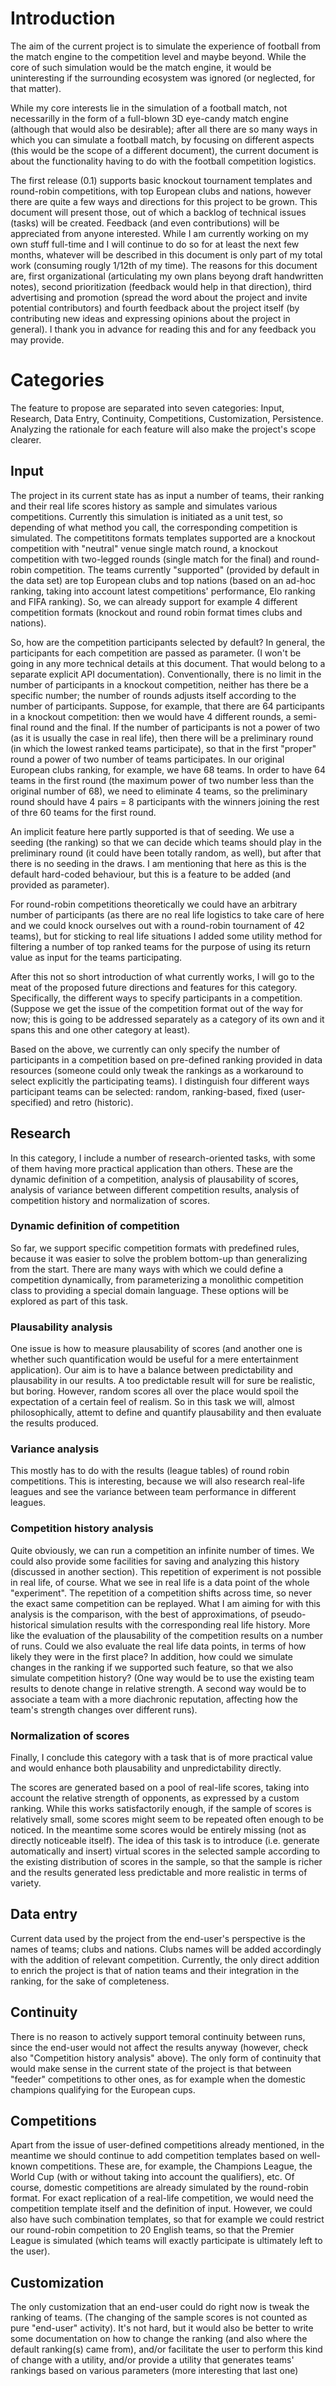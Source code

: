 # Introduction

The aim of the current project is to simulate the experience of football from the match engine to the competition level 
and maybe beyond. While the core of such simulation would be the match engine, it would be uninteresting if the 
surrounding ecosystem was ignored (or neglected, for that matter).

While my core interests lie in the simulation of a football match, not necessarilly in the form of a full-blown 3D 
eye-candy match engine (although that would also be desirable); after all there are so many ways in which you can 
simulate a football match, by focusing on different aspects (this would be the scope of a different document), 
the current document is about the functionality having to do with the football competition logistics.

The first release (0.1) supports basic knockout tournament templates and round-robin competitions, with top European clubs 
and nations, however there are quite a few ways and directions for this project to be grown. This document will present 
those, out of which a backlog of technical issues (tasks) will be created. Feedback (and even contributions) will be 
appreciated from anyone interested. While I am currently working on my own stuff full-time and I will continue to do so
for at least the next few months, whatever will be described in this document is only part of my total work (consuming 
rougly 1/12th of my time). The reasons for this document are, first organizational (articulating my own plans beyong 
draft handwritten notes), second prioritization (feedback would help in that direction), third advertising and promotion
(spread the word about the project and invite potential contributors) and fourth feedback about the project itself (by
contributing new ideas and expressing opinions about the project in general). I thank you in advance for reading this and
for any feedback you may provide.

# Categories

The feature to propose are separated into seven categories: Input, Research, Data Entry, Continuity, Competitions, Customization, Persistence. Analyzing the rationale for each feature will also make the project's scope clearer.

## Input

The project in its current state has as input a number of teams, their ranking and their real life scores history as sample and simulates various competitions. Currently this simulation is initiated as a unit test, so depending of what method you call, the corresponding competition is simulated. The competititons formats templates supported are a knockout competition with "neutral" venue single match round, a knockout competition with two-legged rounds (single match for the final) and round-robin competition. The teams currently "supported" (provided by default in the data set) are top European clubs and top nations (based on an ad-hoc ranking, taking into account latest competitions' performance, Elo ranking and FIFA ranking). So, we can already support for example 4 different competition formats (knockout and round robin format times clubs and nations).

So, how are the competition participants selected by default? In general, the participants for each competition are passed as parameter. (I won't be going in any more technical details at this document. That would belong to a separate explicit API documentation). Conventionally, there is no limit in the number of participants in a knockout competition, neither has there be a specific number; the number of rounds adjusts itself according to the number of participants. Suppose, for example, that there are 64 participants in a knockout competition: then we would have 4 different rounds, a semi-final round and the final. If the number of participants is not a power of two (as it is usually the case in real life), then there will be a preliminary round (in which the lowest ranked teams participate), so that in the first "proper" round a power of two number of teams participates. In our original European clubs ranking, for example, we have 68 teams. In order to have 64 teams in the first round (the maximum power of two number less than the original number of 68), we need to eliminate 4 teams, so the preliminary round should have 4 pairs = 8 participants with the winners joining the rest of thre 60 teams for the first round.

An implicit feature here partly supported is that of seeding. We use a seeding (the ranking) so that we can decide which teams should play in the preliminary round (it could have been totally random, as well), but after that there is no seeding in the draws. I am mentioning that here as this is the default hard-coded behaviour, but this is a feature to be added (and provided as parameter).

For round-robin competitions theoretically we could have an arbitrary number of participants (as there are no real life logistics to take care of here and we could knock ourselves out with a round-robin tournament of 42 teams), but for sticking to real life situations I added some utility method for filtering a number of top ranked teams for the purpose of using its return value as input for the teams participating. 

After this not so short introduction of what currently works, I will go to the meat of the proposed future directions and features for this category. Specifically, the different ways to specify participants in a competition. (Suppose we get the issue of the competition format out of the way for now; this is going to be addressed separately as a category of its own and it spans this and one other category at least).

Based on the above, we currently can only specify the number of participants in a competition based on pre-defined ranking provided in data resources (someone could only tweak the rankings as a workaround to select explicitly the participating teams). I distinguish four different ways participant teams can be selected: random, ranking-based, fixed (user-specified) and retro (historic).

## Research

In this category, I include a number of research-oriented tasks, with some of them having more practical application than others. These are the dynamic definition of a competition, analysis of plausability of scores, analysis of variance between different competition results, analysis of competition history and normalization of scores.

### Dynamic definition of competition

So far, we support specific competition formats with predefined rules, because it was easier to solve the problem bottom-up than generalizing from the start. There are many ways with which we could define a competition dynamically, from parameterizing a monolithic competition class to providing a special domain language. These options will be explored as part of this task. 

### Plausability analysis

One issue is how to measure plausability of scores (and another one is whether such quantification would be useful for a mere entertainment application). Our aim is to have a balance between predictability and plausability in our results. A too predictable result will for sure be realistic, but boring. However, random scores all over the place would spoil the expectation of a certain feel of realism. So in this task we will, almost philosophically, attemt to define and quantify plausability and then evaluate the results produced.

### Variance analysis

This mostly has to do with the results (league tables) of round robin competitions. This is interesting, because we will also research real-life leagues and see the variance between team performance in different leagues.

### Competition history analysis

Quite obviously, we can run a competition an infinite number of times. We could also provide some facilities for saving and analyzing this history (discussed in another section). This repetition of experiment is not possible in real life, of course. What we see in real life is a data point of the whole "experiment". The repetition of a competition shifts across time, so never the exact same competition can be replayed. What I am aiming for with this analysis is the comparison, with the best of approximations, of pseudo-historical simulation results with the corresponding real life history. More like the evaluation of the plausability of the competition results on a number of runs. Could we also evaluate the real life data points, in terms of how likely they were in the first place? In addition, how could we simulate changes in the ranking if we supported such feature, so that we also simulate competition history? (One way would be to use the existing team results to denote change in relative strength. A second way would be to associate a team with a more diachronic reputation, affecting how the team's strength changes over different runs).

### Normalization of scores

Finally, I conclude this category with a task that is of more practical value and would enhance both plausability and unpredictability directly.

The scores are generated based on a pool of real-life scores, taking into account the relative strength of opponents, as expressed by a custom ranking. While this works satisfactorily enough, if the sample of scores is relatively small, some scores might seem to be repeated often enough to be noticed. In the meantime some scores would be entirely missing (not as directly noticeable itself). The idea of this task is to introduce (i.e. generate automatically and insert) virtual scores in the selected sample according to the existing distribution of scores in the sample, so that the sample is richer and the results generated less predictable and more realistic in terms of variety.

## Data entry

Current data used by the project from the end-user's perspective is the names of teams; clubs and nations. Clubs names will be added accordingly with the addition of relevant competition. Currently, the only direct addition to enrich the project is that of nation teams and their integration in the ranking, for the sake of completeness. 

## Continuity

There is no reason to actively support temoral continuity between runs, since the end-user would not affect the results anyway (however, check also "Competition history analysis" above). The only form of continuity that would make sense in the current state of the project is that between "feeder" competitions to other ones, as for example when the domestic champions qualifying for the European cups.

## Competitions

Apart from the issue of user-defined competitions already mentioned, in the meantime we should continue to add competition templates based on well-known competitions. These are, for example, the Champions League, the World Cup (with or without taking into account the qualifiers), etc. Of course, domestic competitions are already simulated by the round-robin format. For exact replication of a real-life competition, we would need the competition template itself and the definition of input. However, we could also have such combination templates, so that for example we could restrict our round-robin competition to 20 English teams, so that the Premier League is simulated (which teams will exactly participate is ultimately left to the user).

## Customization

The only customization that an end-user could do right now is tweak the ranking of teams. (The changing of the sample scores is not counted as pure "end-user" activity). It's not hard, but it would also be better to write some documentation on how to change the ranking (and also where the default ranking(s) came from), and/or facilitate the user to perform this kind of change with a utility, and/or provide a utility that generates teams' rankings based on various parameters (more interesting that last one)


